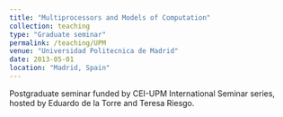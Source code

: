 ```yaml
---
title: "Multiprocessors and Models of Computation"
collection: teaching
type: "Graduate seminar"
permalink: /teaching/UPM
venue: "Universidad Politecnica de Madrid"
date: 2013-05-01
location: "Madrid, Spain"
---
```


Postgraduate seminar funded by CEI-UPM International Seminar series, hosted by Eduardo de la Torre and Teresa Riesgo.

 

